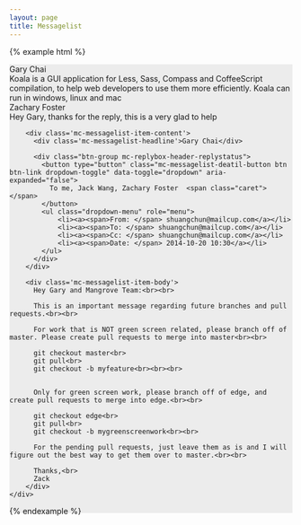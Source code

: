 ```yaml
---
layout: page
title: Messagelist
---
```


{% example html %}

<div style='height:800px;width:100%;background-color:#ececec'>
  <div class='mc-messagelist'>
    <div class='mc-section'>
      <div class='mc-messagelist-item'>
        <div class='mc-messagelist-item-left'>
          <div class='mc-avatar-mid'></div>
        </div>
        <div class='mc-messagelist-item-content'>
          <div class='mc-messagelist-headline'>Gary Chai</div>
          <div class='mc-messagelist-content'>Koala is a GUI application for Less, Sass, Compass and CoffeeScript compilation, to help web developers to use them more efficiently. Koala can run in windows, linux and mac</div>
        </div>
        <span class='divider'></span>
      </div>
      <div class='mc-messagelist-item'>
        <div class='mc-messagelist-item-left'>
          <div class='mc-avatar-mid'></div>
        </div>
        <div class='mc-messagelist-item-content'>
          <div class='mc-messagelist-headline'>Zachary Foster</div>
          <div class='mc-messagelist-content'>Hey Gary, thanks for the reply, this is a very glad to help</div>
        </div>
      </div>
    </div>
  </div>

  <div class='mc-messagelist'>
    <div class='mc-section'>
      <div class='mc-messagelist-item'>
        <div class='mc-messagelist-item-left'>
          <div class='mc-avatar-mid'></div>
        </div>

        <div class='mc-messagelist-item-content'>
          <div class='mc-messagelist-headline'>Gary Chai</div>

          <div class="btn-group mc-replybox-header-replystatus">
            <button type="button" class="mc-messagelist-deatil-button btn btn-link dropdown-toggle" data-toggle="dropdown" aria-expanded="false">
              To me, Jack Wang, Zachary Foster  <span class="caret"></span>
            </button>
            <ul class="dropdown-menu" role="menu">
                <li><a><span>From: </span> shuangchun@mailcup.com</a></li>
                <li><a><span>To: </span> shuangchun@mailcup.com</a></li>
                <li><a><span>Cc: </span> shuangchun@mailcup.com</a></li>
                <li><a><span>Date: </span> 2014-10-20 10:30</a></li>
            </ul>
          </div>
        </div>

        <div class='mc-messagelist-item-body'>
          Hey Gary and Mangrove Team:<br><br>

          This is an important message regarding future branches and pull requests.<br><br>

          For work that is NOT green screen related, please branch off of master. Please create pull requests to merge into master<br><br>

          git checkout master<br>
          git pull<br>
          git checkout -b myfeature<br><br><br>


          Only for green screen work, please branch off of edge, and create pull requests to merge into edge.<br><br>

          git checkout edge<br>
          git pull<br>
          git checkout -b mygreenscreenwork<br><br>

          For the pending pull requests, just leave them as is and I will figure out the best way to get them over to master.<br><br>

          Thanks,<br>
          Zack
        </div>
    </div>
  </div>

</div>

{% endexample %}